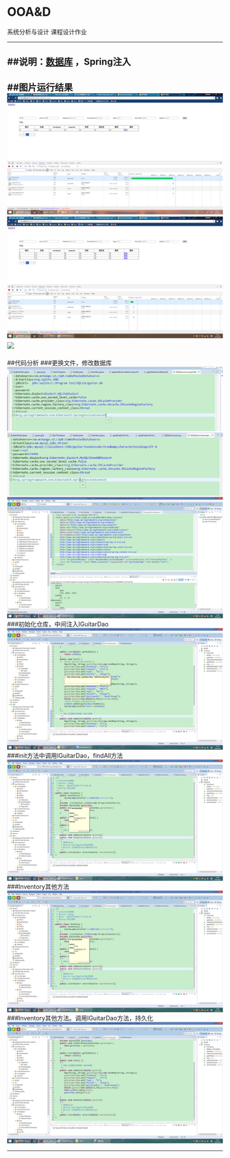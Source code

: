 # OOA&D
系统分析与设计 课程设计作业

-------------

##说明：[数据库](https://github.com/CUMTElite2014/System-Design/blob/master/guitarV3/1.png) ，Spring注入
----------------------------
##图片运行结果
![Test](https://github.com/CUMTElite2014/System-Design/blob/master/guitarV3/2.png "title")
![](https://github.com/CUMTElite2014/System-Design/blob/master/guitarV3/3.png "title")
![](https://github.com/CUMTElite2014/System-Design/blob/master/guitarV3/4.png"title")
-----------------------------
##代码分析
###更换文件，修改数据库
![更换文件修改数据库](https://github.com/CUMTElite2014/System-Design/blob/master/guitarV3/5.png "title")
![更换文件修改数据库](https://github.com/CUMTElite2014/System-Design/blob/master/guitarV3/6.png "title")
![更换文件修改数据库](https://github.com/CUMTElite2014/System-Design/blob/master/guitarV3/7.png "title")
###初始化仓库，中间注入IGuitarDao
![注入](https://github.com/CUMTElite2014/System-Design/blob/master/guitarV3/8.png "title")
###init方法中调用IGuitarDao，findAll方法
![](https://github.com/CUMTElite2014/System-Design/blob/master/guitarV3/9.png "title")
###Inventory其他方法
![Inventory其他方法](https://github.com/CUMTElite2014/System-Design/blob/master/guitarV3/9.png "title")
###Inventory其他方法。调用IGuitarDao方法，持久化
![Inventory其他方法实现](https://github.com/CUMTElite2014/System-Design/blob/master/guitarV3/10.png "title")

--------------
